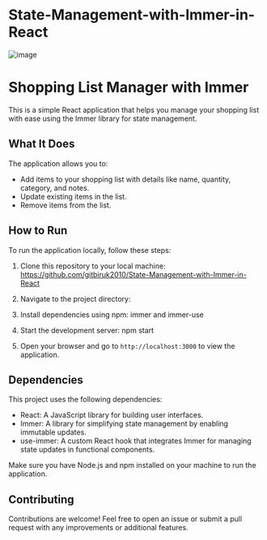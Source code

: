 # State-Management-with-Immer-in-React
![image](https://github.com/gitbiruk2010/State-Management-with-Immer-in-React/assets/103274295/fec055dc-b66a-4098-92c9-4de13f9c8021)

# Shopping List Manager with Immer

This is a simple React application that helps you manage your shopping list with ease using the Immer library for state management.

## What It Does

The application allows you to:

- Add items to your shopping list with details like name, quantity, category, and notes.
- Update existing items in the list.
- Remove items from the list.

## How to Run

To run the application locally, follow these steps:

1. Clone this repository to your local machine: https://github.com/gitbiruk2010/State-Management-with-Immer-in-React

2. Navigate to the project directory:

3. Install dependencies using npm: immer and immer-use


4. Start the development server: npm start


5. Open your browser and go to `http://localhost:3000` to view the application.

## Dependencies

This project uses the following dependencies:

- React: A JavaScript library for building user interfaces.
- Immer: A library for simplifying state management by enabling immutable updates.
- use-immer: A custom React hook that integrates Immer for managing state updates in functional components.

Make sure you have Node.js and npm installed on your machine to run the application.

## Contributing

Contributions are welcome! Feel free to open an issue or submit a pull request with any improvements or additional features.


